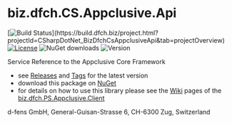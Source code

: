 # biz.dfch.CS.Appclusive.Api
[![Build Status](https://build.dfch.biz/app/rest/builds/buildType:(id:CSharpDotNet_BizDfchCsAppclusiveApi_Build)/statusIcon)](https://build.dfch.biz/project.html?projectId=CSharpDotNet_BizDfchCsAppclusiveApi&tab=projectOverview)
[![License](https://img.shields.io/badge/license-Apache%20License%202.0-blue.svg)](https://github.com/dfensgmbh/biz.dfch.CS.Appclusive.Api/blob/master/LICENSE)
![NuGet downloads](https://img.shields.io/nuget/dt/biz.dfch.CS.Appclusive.Api.svg)
![Version](https://img.shields.io/nuget/v/biz.dfch.CS.Appclusive.Api.svg)

Service Reference to the Appclusive Core Framework

* see [Releases](https://github.com/dfensgmbh/biz.dfch.CS.Appclusive.Api/releases) and [Tags](https://github.com/dfensgmbh/biz.dfch.CS.Appclusive.Api/tags) for the latest version
* download this package on [NuGet](https://www.nuget.org/packages/biz.dfch.CS.Appclusive.Api)
* for details on how to use this library please see the [Wiki](https://github.com/dfensgmbh/biz.dfch.PS.Appclusive.Client/wiki) pages of the [biz.dfch.PS.Appclusive.Client](https://github.com/dfensgmbh/biz.dfch.PS.Appclusive.Client)

d-fens GmbH, General-Guisan-Strasse 6, CH-6300 Zug, Switzerland
